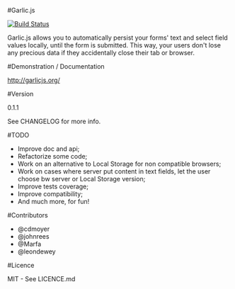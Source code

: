 #Garlic.js

[![Build Status](https://secure.travis-ci.org/guillaumepotier/Garlic.js.png?branch=master)](https://travis-ci.org/guillaumepotier/Garlic.js)

Garlic.js allows you to automatically persist your forms' text and select field values locally, until the form is submitted. This way, your users don't lose any precious data if they accidentally close their tab or browser.

#Demonstration / Documentation

http://garlicjs.org/

#Version

0.1.1

See CHANGELOG for more info.

#TODO

* Improve doc and api;
* Refactorize some code;
* Work on an alternative to Local Storage for non compatible browsers;
* Work on cases where server put content in text fields, let the user choose bw server or Local Storage version;
* Improve tests coverage;
* Improve compatibility;
* And much more, for fun!

#Contributors

* @cdmoyer
* @johnrees
* @Marfa
* @leondewey

#Licence

MIT - See LICENCE.md
